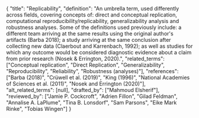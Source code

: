 {
    "title": "Replicability",
    "definition": "An umbrella term, used differently across fields, covering concepts of: direct and conceptual replication, computational reproducibility/replicability, generalizability analysis and robustness analyses. Some of the definitions used previously include: a different team arriving at the same results using the original author's artifacts (Barba 2018); a study arriving at the same conclusion after collecting new data (Claerbout and Karrenbach, 1992); as well as studies for which any outcome would be considered diagnostic evidence about a claim from prior research (Nosek & Errington, 2020).",
    "related_terms": ["Conceptual replication", "Direct Replication", "Generalizability", "Reproducibility", "Reliability", "Robustness (analyses)"],
    "references": ["Barba (2018)", "Crüwell et al. (2019)", "King (1996)", "National Academies of Sciences et al. (2011)", "Nosek and Errington (2020)"],
    "alt_related_terms": [null],
    "drafted_by": ["Mahmoud Elsherif"],
    "reviewed_by": ["Jamie P. Cockcroft", "Adrien Fillon", "Gilad Feldman", "Annalise A. LaPlume", "Tina B. Lonsdorf", "Sam Parsons", "Eike Mark Rinke", "Tobias Wingen"]
  }
